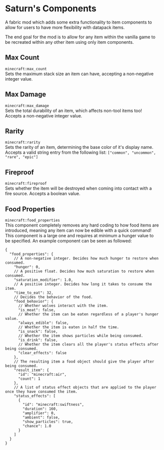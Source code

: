 # Saturn's Components
A fabric mod which adds some extra functionality to item components to allow for users to have more flexibility with datapack items.

The end goal for the mod is to allow for any item within the vanilla game to be recreated within any other item using only item components.

## Max Count
`minecraft:max_count`<br>
Sets the maximum stack size an item can have, accepting a non-negative integer value.

## Max Damage
`minecraft:max_damage`<br>
Sets the total durability of an item, which affects non-tool items too! Accepts a non-negative integer value.

## Rarity
`minecraft:rarity`<br>
Sets the rarity of an item, determining the base color of it's display name. Accepts a valid string entry from the following list: `["common", "uncommon", "rare", "epic"]`

## Fireproof
`minecraft:fireproof`<br>
Sets whether the item will be destroyed when coming into contact with a fire source. Accepts a boolean value.

## Food Properties
`minecraft:food_properties`<br>
This component completely removes any hard coding to how food items are introduced, meaning any item can now be edible with a quick command! This component is a large one and requires at minimum a hunger value to be specified. An example component can be seen as followed:
```jsonc
{
  "food_properties": {
    // A non-negative integer. Decides how much hunger to restore when consumed.
    "hunger": 0,
    // A positive float. Decides how much saturation to restore when consumed.
    "saturation_modifier": 1.0,
    // A positive integer. Decides how long it takes to consume the item.
    "time_to_eat": 32,
    // Decides the behavior of the food.
    "food_behavior": {
      // Whether wolves interact with the item.
      "is_meat": false,
      // Whether the item can be eaten regardless of a player's hunger value.
      "always_edible": false,
      // Whether the item is eaten in half the time.
      "is_snack": false,
      // Whether the item shows particles while being consumed.
      "is_drink": false,
      // Whether the item clears all the player's status effects after being consumed.
      "clear_effects": false
    },
    // The resulting item a food object should give the player after being consumed.
    "result_item": {
      "id": "minecraft:air",
      "count": 1
    },
    // A list of status effect objects that are applied to the player once they have consumed the item.
    "status_effects": [
      {
        "id": "minecraft:swiftness",
        "duration": 160,
        "amplifier": 0,
        "ambient": false,
        "show_particles": true,
        "chance": 1.0
      }
    ]
  }
}
```
